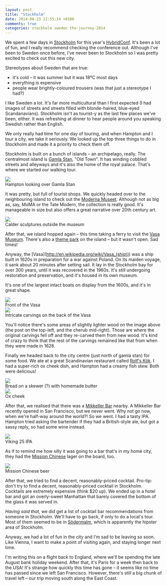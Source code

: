 ```yaml
---
layout: post
title: "Stockholm"
date: 2014-08-23 12:55:14 +0100
comments: true
categories: stockholm sweden the-journey-2014
---
```


We spent a few days in [Stockholm](http://en.wikipedia.org/wiki/Stockholm) for this year's [HybridConf](http://hybridconf.net/). It's been a lot of fun, and I really recommend checking the conference out. Although I've been to Sweden once before, I've never been to Stockholm so I was pretty excited to check out this new city.

Stereotypes about Sweden that are true:

- it's cold – it was summer but it was 18ºC most days
- everything is expensive
- people wear brightly-coloured trousers (was that just a stereotype I had?)

I like Sweden a lot. It's far more multicultural than I first expected (I had images of streets and streets filled with blonde-haired, blue-eyed Scandanavians). Stockholm isn't as tourist-y as the last few places we've been, either. It was refreshing at dinner to hear people around you speaking Swedish rather than English.

We only really had time for one day of touring, and when Hampton and I tour a city, we take it seriously. We looked up the top three things to do in Stockholm and made it a priority to check them off.

Stockholm is built on a bunch of islands – an archipelago, really. The centralmost island is [Gamla Stan](http://en.wikipedia.org/wiki/Gamla_stan), "Old Town". It has winding cobbled streets and alleyways and it's also the home of the royal palace. That's where we started our walking tour.

<div class="img">
  <a href="{{ root_url }}/images/the-journey/stockholm/gamla-stan.jpg">
    <img src="/images/the-journey/stockholm/gamla-stan.jpg">
  </a>
  <div class="alt">Hampton looking over Gamla Stan</div>
</div> 

It was pretty, but full of tourist shops. We quickly headed over to the neighbouring island to check out the [Moderna Museet](http://en.wikipedia.org/wiki/Moderna_Museet). Although not as big as, say, MoMA or the Tate Modern, the collection is really good. It's manageable in size but also offers a great narrative over 20th century art. 

<div class="img">
  <a href="{{ root_url }}/images/the-journey/stockholm/moderna-calder.jpg">
    <img src="/images/the-journey/stockholm/moderna-calder.jpg">
  </a>
  <div class="alt">Calder sculptures outside the museum</div>
</div>

After that, we island hopped again – this time taking a ferry to visit the [Vasa Museum](http://en.wikipedia.org/wiki/Vasa_museum). There's also a [theme park](http://en.wikipedia.org/wiki/Gr%C3%B6na_Lund) on the island – but it wasn't open. Sad times!

Anyway, the [Vasa](http://en.wikipedia.org/wiki/Vasa_(ship\)) was a ship built in 1620s in preparation for a war against Poland. On its maiden voyage, it sank about 20 minutes after setting sail. It lay in the Stockholm bay for over 300 years, until it was recovered in the 1960s. It's still undergoing restoration and preservation, and it's housed in its own museum. 

It's one of the largest intact boats on display from the 1600s, and it's in great shape.

<div class="img">
  <a href="{{ root_url }}/images/the-journey/stockholm/vasa-front.jpg">
    <img src="/images/the-journey/stockholm/vasa-front.jpg">
  </a>
  <div class="alt">Front of the Vasa</div>
</div>

<div class="img">
  <a href="{{ root_url }}/images/the-journey/stockholm/vasa-back.jpg">
    <img src="/images/the-journey/stockholm/vasa-back.jpg">
  </a>
  <div class="alt">Intricate carvings on the back of the Vasa</div>
</div>

You'll notice there's some areas of slightly lighter wood on the image above (the post on the top-left, and the cherub mid-right). Those are where the original carvings fell off and they re-carved them from new wood. It's kind of crazy to think that the rest of the carvings remained like that from when they were made in 1628.

Finally we headed back to the city centre (just north of gamla stan) for some food. We ate at a great Scandinavian restaurant called [Rolf's Kök](http://www.rolfskok.se/?lang=en). I had a super-rich ox cheek dish, and Hampton had a creamy fish stew. Both were delicious!

<div class="img">
  <a href="{{ root_url }}/images/the-journey/stockholm/rolfs-bread.jpg">
    <img src="/images/the-journey/stockholm/rolfs-bread.jpg">
  </a>
  <div class="alt">Bread on a skewer (?) with homemade butter</div>
</div>

<div class="img">
  <a href="{{ root_url }}/images/the-journey/stockholm/rolfs-oxcheek.jpg">
    <img src="/images/the-journey/stockholm/rolfs-oxcheek.jpg">
  </a>
  <div class="alt">Ox cheek</div>
</div>

After that, we realised that there was a [Mikkeller Bar](http://mikkeller.dk/mikkeller-stockholm/) nearby. A Mikkeller Bar recently opened in San Francisco, but we never went. Why not go now, when we're half-way around the world?! So we went. I had a tasty IPA. Hampton tried asking the bartender if they had a British-style ale, but got a sassy reply, so had some wine instead.

<div class="img">
  <a href="{{ root_url }}/images/the-journey/stockholm/mikkeller-ipa.jpg">
    <img src="/images/the-journey/stockholm/mikkeller-ipa.jpg">
  </a>
  <div class="alt">Viking 25 IPA</div>
</div>

As if to remind me how silly it was going to a bar that's in my home city, they had the [Mission Chinese](http://insidescoopsf.sfgate.com/blog/2014/01/13/mikkeller-introduces-mission-chinese-food-beer/) lager on the board, too.

<div class="img">
  <a href="{{ root_url }}/images/the-journey/stockholm/mikkeller-mission.jpg">
    <img src="/images/the-journey/stockholm/mikkeller-mission.jpg">
  </a>
  <div class="alt">Mission Chinese beer</div>
</div>

After that, we tried to find a decent, reasonably-priced cocktail. Pro-tip: don't try to find a decent, reasonably-priced cocktail in Stockholm. Cocktails are extremely expensive (think $20 up). We ended up in a hotel bar and got an overly-sweet Manhattan that barely covered the bottom of the glass it was served in. 

*Having said that*, we did get a list of cocktail bar recommendations from someone in Stockholm. We'll have to go back, if only to do a local's tour. Most of them seemed to be in [Södermalm](http://en.wikipedia.org/wiki/S%C3%B6dermalm), which is apparently the hipster area of Stockholm.

Anyway, we had a lot of fun in the city and I'm sad to be leaving so soon. Like Vienna, I want to make a point of visiting again, and staying longer next time. 

I'm writing this on a flight back to England, where we'll be spending the late August bank holiday weekend. After that, it's Paris for a week then back to the USA! It's strange how quickly this time has gone – it seems like no time has passed since we left San Francisco. However, there's still a big chunk of travel left – our trip moving south along the East Coast.